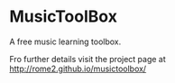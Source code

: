 # MusicToolBox

A free music learning toolbox.

Fro further details visit the project page at http://rome2.github.io/musictoolbox/
